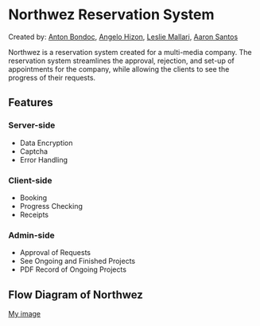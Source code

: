 # Northwez Reservation System

Created by: [Anton Bondoc](https://github.com/MountainHills), [Angelo Hizon](https://github.com/angelohizon-coder), [Leslie Mallari](https://github.com/LeslieMallari), [Aaron Santos](https://github.com/aaronjoe51)

Northwez is a reservation system created for a multi-media company. The reservation system streamlines the approval, rejection, and set-up of appointments for the company, while allowing the clients to see the progress of their requests. 

## Features
### Server-side
- Data Encryption
- Captcha
- Error Handling

### Client-side
- Booking
- Progress Checking
- Receipts

### Admin-side
- Approval of Requests
- See Ongoing and Finished Projects
- PDF Record of Ongoing Projects

## Flow Diagram of Northwez

[My image](username.github.com/repository/img/image.jpg)